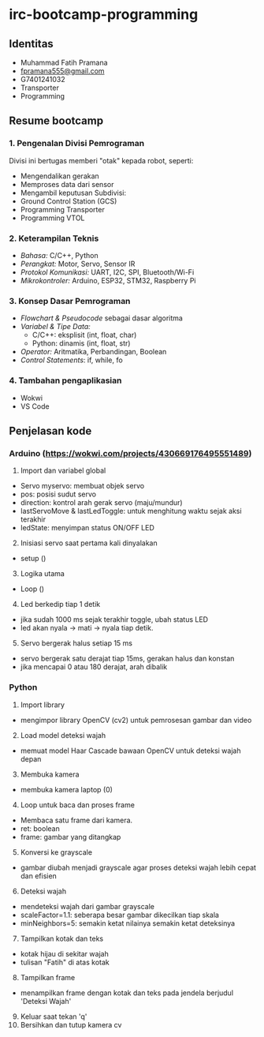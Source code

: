 # irc-bootcamp-programming
## Identitas 
- Muhammad Fatih Pramana
- fpramana555@gmail.com
- G7401241032
- Transporter
- Programming
## Resume bootcamp
### 1. Pengenalan Divisi Pemrograman
Divisi ini bertugas memberi "otak" kepada robot, seperti:
- Mengendalikan gerakan
- Memproses data dari sensor
- Mengambil keputusan
Subdivisi:
- Ground Control Station (GCS)
- Programming Transporter
- Programming VTOL
  
### 2. Keterampilan Teknis
- *Bahasa:* C/C++, Python  
- *Perangkat:* Motor, Servo, Sensor IR  
- *Protokol Komunikasi:* UART, I2C, SPI, Bluetooth/Wi-Fi  
- *Mikrokontroler:* Arduino, ESP32, STM32, Raspberry Pi

### 3. Konsep Dasar Pemrograman
- *Flowchart & Pseudocode* sebagai dasar algoritma
- *Variabel & Tipe Data:*  
  - C/C++: eksplisit (int, float, char)  
  - Python: dinamis (int, float, str)
- *Operator:* Aritmatika, Perbandingan, Boolean
- *Control Statements*: if, while, fo

### 4. Tambahan pengaplikasian
- Wokwi
- VS Code
## Penjelasan kode 
### Arduino (https://wokwi.com/projects/430669176495551489)
1. Import dan variabel global
- Servo myservo: membuat objek servo
- pos: posisi sudut servo
- direction: kontrol arah gerak servo (maju/mundur)
- lastServoMove & lastLedToggle: untuk menghitung waktu sejak aksi terakhir
- ledState: menyimpan status ON/OFF LED
2. Inisiasi servo saat pertama kali dinyalakan
- setup ()
3. Logika utama
- Loop ()
4. Led berkedip tiap 1 detik
- jika sudah 1000 ms sejak terakhir toggle, ubah status LED
- led akan nyala → mati → nyala tiap detik.
5. Servo bergerak halus setiap 15 ms
- servo bergerak satu derajat tiap 15ms, gerakan halus dan konstan
- jika mencapai 0 atau 180 derajat, arah dibalik
### Python
1. Import library
- mengimpor library OpenCV (cv2) untuk pemrosesan gambar dan video
2. Load model deteksi wajah
- memuat model Haar Cascade bawaan OpenCV untuk deteksi wajah depan
3. Membuka kamera
- membuka kamera laptop (0)
4. Loop untuk baca dan proses frame
- Membaca satu frame dari kamera.
- ret: boolean
- frame: gambar yang ditangkap
5. Konversi ke grayscale
- gambar diubah menjadi grayscale agar proses deteksi wajah lebih cepat dan efisien
6. Deteksi wajah
- mendeteksi wajah dari gambar grayscale
- scaleFactor=1.1: seberapa besar gambar dikecilkan tiap skala
- minNeighbors=5: semakin ketat nilainya semakin ketat deteksinya
7. Tampilkan kotak dan teks
- kotak hijau di sekitar wajah
- tulisan "Fatih" di atas kotak
8. Tampilkan frame
- menampilkan frame dengan kotak dan teks pada jendela berjudul 'Deteksi Wajah'
9. Keluar saat tekan 'q'
10. Bersihkan dan tutup kamera cv
